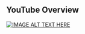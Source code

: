 
## YouTube Overview

[![IMAGE ALT TEXT HERE](https://img.youtube.com/vi/4OpmwbM6rdI/0.jpg)](https://www.youtube.com/watch?v=4OpmwbM6rdI)
